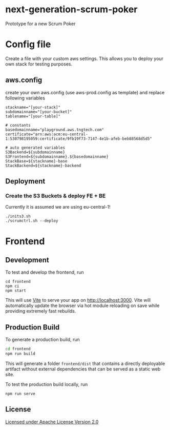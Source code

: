 # next-generation-scrum-poker

Prototype for a new Scrum Poker

# Config file

Create a file with your custom aws settings. This allows you to deploy
your own stack for testing purposes.

## aws.config

create your own aws.config (use aws-prod.config as template)
and replace following variables

```
stackname="[your-stack]"
subdomainname="[your-bucket]"
tablename="[your-table]"

# constants
basedomainname="playground.aws.tngtech.com"
certificate="arn:aws:acm:eu-central-1:530798195059:certificate/9fb19f73-7147-4e1b-afeb-beb88568d5d5"

# auto generated variables
S3Backend=${subdomainname}
S3Frontend=${subdomainname}.${basedomainname}
StackBase=${stackname}-base
StackBackend=${stackname}-backend
```

## Deployment

### Create the S3 Buckets & deploy FE + BE

Currently it is assumed we are using eu-central-1!

```
./inits3.sh
./scrumctrl.sh --deploy
```

# Frontend

## Development

To test and develop the frontend, run

```shell
cd frontend
npm ci
npm start
```

This will use [Vite](https://vitejs.dev) to serve your app on [http://localhost:3000](http://localhost:3000). Vite will automatically update the browser via hot module reloading on save while providing extremely fast rebuilds.

## Production Build

To generate a production build, run

```sh
cd frontend
npm run build
```

This will generate a folder `frontend/dist` that contains a directly deployable artifact without external dependencies that can be served as a static web site.

To test the production build locally, run

```shell
npm run serve
```

## License

[Licensed under Apache License Version 2.0](LICENSE)
